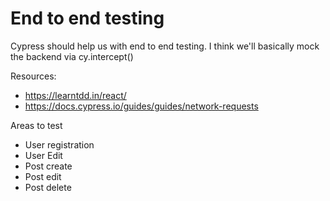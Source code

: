 # End to end testing

Cypress should help us with end to end testing. I think we'll basically mock the backend via cy.intercept()

Resources:
* https://learntdd.in/react/
* https://docs.cypress.io/guides/guides/network-requests

Areas to test
* User registration
* User Edit
* Post create
* Post edit
* Post delete